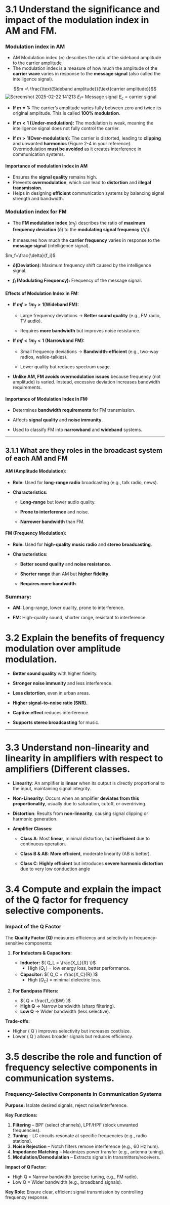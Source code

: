 # 3.1 Understand the significance and impact of the modulation index in AM and FM.

### Modulation index in AM


- AM Modulation index `(m)` describes the ratio of the sideband amplitude to the carrier amplitude 
- The modulation index is a measure of how much the amplitude of the **carrier wave** varies in response to the **message signal** (also called the intelligence signal).

 $$m =\ \frac{\text{Sideband amplitude}}{\text{carrier amplitude}}$$
 ![Screenshot 2025-02-22 141213](https://github.com/user-attachments/assets/47486a04-5e73-4507-9b7e-7612b9757acd)
 $E_I$= Message signal
$E_c$ = carrier signal 

- **If $m=1$:** The carrier’s amplitude varies fully between zero and twice its original amplitude. This is called **100% modulation**.
  
- **If $m<1$ (Under-modulation):** The modulation is weak, meaning the intelligence signal does not fully control the carrier.
  
- **If $m>1$(Over-modulation):** The carrier is distorted, leading to **clipping** and unwanted **harmonics** (Figure 2-4 in your reference). Overmodulation **must be avoided** as it creates interference in communication systems.
  
#### Importance of modulation index in AM

- Ensures the **signal quality** remains high.
- Prevents **overmodulation**, which can lead to **distortion** and **illegal transmission**.
- Helps in designing **efficient** communication systems by balancing signal strength and bandwidth.

### Modulation index for FM


- The **FM modulation index** $(m_f)$ describes the ratio of **maximum frequency deviation** $(\delta)$ to the **modulating signal frequency** $(fif_i)$.
    
- It measures how much the **carrier frequency** varies in response to the **message signal** (intelligence signal).
    

$m_f=\frac{\delta}{f_i}$

- **$\delta$(Deviation):** Maximum frequency shift caused by the intelligence signal.
    
- **$f_i$ (Modulating Frequency):** Frequency of the message signal.
    

#### **Effects of Modulation Index in FM:**

- **If $mf>1m_f > 1$(Wideband FM):**
    
    - Large frequency deviations → **Better sound quality** (e.g., FM radio, TV audio).
        
    - Requires **more bandwidth** but improves noise resistance.
        
- **If $mf<1m_f < 1$ (Narrowband FM):**
    
    - Small frequency deviations → **Bandwidth-efficient** (e.g., two-way radios, walkie-talkies).
        
    - Lower quality but reduces spectrum usage.
        
- **Unlike AM, FM avoids overmodulation issues** because frequency (not amplitude) is varied. Instead, excessive deviation increases bandwidth requirements.

#### **Importance of Modulation Index in FM:**

- Determines **bandwidth requirements** for FM transmission.
    
- Affects **signal quality** and **noise immunity**.
    
- Used to classify FM into **narrowband** and **wideband** systems.
    

----
##  3.1.1 What are they roles in the broadcast system of each AM and FM 

#### **AM (Amplitude Modulation):**

- **Role:** Used for **long-range radio** broadcasting (e.g., talk radio, news).
    
- **Characteristics:**
    
    - **Long-range** but lower audio quality.
        
    - **Prone to interference** and noise.
        
    - **Narrower bandwidth** than FM.
        

#### **FM (Frequency Modulation):**

- **Role:** Used for **high-quality music radio** and **stereo broadcasting**.
    
- **Characteristics:**
    
    - **Better sound quality** and **noise resistance**.
        
    - **Shorter range** than AM but **higher fidelity**.
        
    - **Requires more bandwidth**.
        

### **Summary:**

- **AM:** Long-range, lower quality, prone to interference.
    
- **FM:** High-quality sound, shorter range, resistant to interference.
# 3.2 Explain the benefits of frequency modulation over amplitude modulation.

- **Better sound quality** with higher fidelity.
    
- **Stronger noise immunity** and less interference.
    
- **Less distortion**, even in urban areas.
    
- **Higher signal-to-noise ratio (SNR).**
    
- **Captive effect** reduces interference.
    
- **Supports stereo broadcasting** for music.
---

# 3.3 Understand non-linearity and linearity in amplifiers with respect to amplifiers (Different classes.
- **Linearity**: An amplifier is **linear** when its output is directly proportional to the input, maintaining signal integrity.
    
- **Non-Linearity**: Occurs when an amplifier **deviates from this proportionality**, usually due to saturation, cutoff, or overdriving.
    
- **Distortion**: Results from **non-linearity**, causing signal clipping or harmonic generation.
    
- **Amplifier Classes:**
    
    - **Class A**: Most **linear**, minimal distortion, but **inefficient** due to continuous operation.
        
    - **Class B & AB**: **More efficient**, moderate linearity (AB is better).
        
    - **Class C**: **Highly efficient** but introduces **severe harmonic distortion** due to very low conduction angle
	  
# 3.4 Compute and explain the impact of the Q factor for frequency selective components.

### **Impact of the Q Factor**  

The **Quality Factor (Q)** measures efficiency and selectivity in frequency-sensitive components:  

1. **For Inductors & Capacitors:**  
   - **Inductor:** $( Q_L = \frac{X_L}{R} \)$
     - High $( Q_L )$ = low energy loss, better performance.  
   - **Capacitor:** $( Q_C = \frac{X_C}{R} )$  
     - High $( Q_C )$ = minimal dielectric loss.  

2. **For Bandpass Filters:**  
   - $( Q = \frac{f_r}{BW} )$  
   - **High Q** → Narrow bandwidth (sharp filtering).  
   - **Low Q** → Wider bandwidth (less selective).  

**Trade-offs:**  
- Higher \( Q \) improves selectivity but increases cost/size.  
- Lower \( Q \) allows broader signals but reduces efficiency.  


# 3.5 describe the role and function of frequency selective components in communication systems.

### **Frequency-Selective Components in Communication Systems**  

**Purpose:** Isolate desired signals, reject noise/interference.  

**Key Functions:**  
1. **Filtering** – BPF (select channels), LPF/HPF (block unwanted frequencies).  
2. **Tuning** – LC circuits resonate at specific frequencies (e.g., radio stations).  
3. **Noise Rejection** – Notch filters remove interference (e.g., 60 Hz hum).  
4. **Impedance Matching** – Maximizes power transfer (e.g., antenna tuning).  
5. **Modulation/Demodulation** – Extracts signals in transmitters/receivers.  

**Impact of Q Factor:**  
- High Q = Narrow bandwidth (precise tuning, e.g., FM radio).  
- Low Q = Wider bandwidth (e.g., broadband signals).  

**Key Role:** Ensure clear, efficient signal transmission by controlling frequency response.